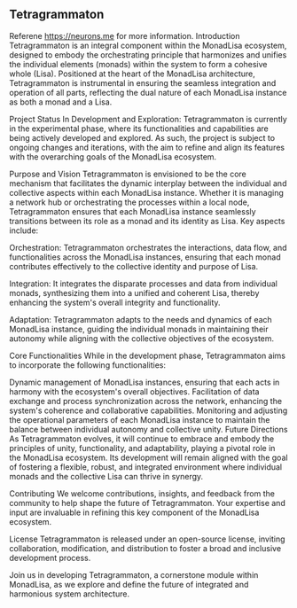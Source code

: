 ## Tetragrammaton
Referene https://neurons.me for more information.
Introduction
Tetragrammaton is an integral component within the MonadLisa ecosystem, designed to embody the orchestrating principle that harmonizes and unifies the individual elements (monads) within the system to form a cohesive whole (Lisa). Positioned at the heart of the MonadLisa architecture, Tetragrammaton is instrumental in ensuring the seamless integration and operation of all parts, reflecting the dual nature of each MonadLisa instance as both a monad and a Lisa.

Project Status
In Development and Exploration: Tetragrammaton is currently in the experimental phase, where its functionalities and capabilities are being actively developed and explored. As such, the project is subject to ongoing changes and iterations, with the aim to refine and align its features with the overarching goals of the MonadLisa ecosystem.

Purpose and Vision
Tetragrammaton is envisioned to be the core mechanism that facilitates the dynamic interplay between the individual and collective aspects within each MonadLisa instance. Whether it is managing a network hub or orchestrating the processes within a local node, Tetragrammaton ensures that each MonadLisa instance seamlessly transitions between its role as a monad and its identity as Lisa. Key aspects include:

Orchestration: Tetragrammaton orchestrates the interactions, data flow, and functionalities across the MonadLisa instances, ensuring that each monad contributes effectively to the collective identity and purpose of Lisa.

Integration: It integrates the disparate processes and data from individual monads, synthesizing them into a unified and coherent Lisa, thereby enhancing the system's overall integrity and functionality.

Adaptation: Tetragrammaton adapts to the needs and dynamics of each MonadLisa instance, guiding the individual monads in maintaining their autonomy while aligning with the collective objectives of the ecosystem.

Core Functionalities
While in the development phase, Tetragrammaton aims to incorporate the following functionalities:

Dynamic management of MonadLisa instances, ensuring that each acts in harmony with the ecosystem's overall objectives.
Facilitation of data exchange and process synchronization across the network, enhancing the system's coherence and collaborative capabilities.
Monitoring and adjusting the operational parameters of each MonadLisa instance to maintain the balance between individual autonomy and collective unity.
Future Directions
As Tetragrammaton evolves, it will continue to embrace and embody the principles of unity, functionality, and adaptability, playing a pivotal role in the MonadLisa ecosystem. Its development will remain aligned with the goal of fostering a flexible, robust, and integrated environment where individual monads and the collective Lisa can thrive in synergy.

Contributing
We welcome contributions, insights, and feedback from the community to help shape the future of Tetragrammaton. Your expertise and input are invaluable in refining this key component of the MonadLisa ecosystem.

License
Tetragrammaton is released under an open-source license, inviting collaboration, modification, and distribution to foster a broad and inclusive development process.

Join us in developing Tetragrammaton, a cornerstone module within MonadLisa, as we explore and define the future of integrated and harmonious system architecture.
